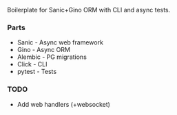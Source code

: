 Boilerplate for Sanic+Gino ORM with CLI and async tests.

### Parts ###
 * Sanic - Async web framework
 * Gino - Async ORM
 * Alembic - PG migrations
 * Click - CLI
 * pytest - Tests



### TODO ###
 * Add web handlers (+websocket)